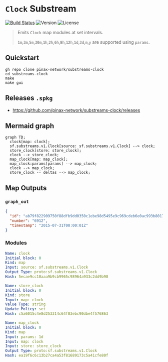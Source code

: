 # `Clock` Substream

[![Build Status](https://github.com/pinax-network/substreams-clock/actions/workflows/test.yml/badge.svg)](https://github.com/pinax-network/substreams-clock/actions/workflows/test.yml)
![Version](https://img.shields.io/github/v/release/pinax-network/substreams-clock)
![License](https://img.shields.io/github/license/pinax-network/substreams-clock)

> Emits `Clock` map modules at set intervals.
>
> `1m`,`3m`,`5m`,`30m`,`1h`,`2h`,`6h`,`8h`,`12h`,`1d`,`3d`,`m`,`y` are supported using `params`.

## Quickstart

```
gh repo clone pinax-network/substreams-clock
cd substreams-clock
make
make gui
```

## Releases `.spkg`

- <https://github.com/pinax-network/substreams-clock/releases>

## Mermaid graph

```mermaid
graph TD;
  clock[map: clock];
  sf.substreams.v1.Clock[source: sf.substreams.v1.Clock] --> clock;
  store_clock[store: store_clock];
  clock --> store_clock;
  map_clock[map: map_clock];
  map_clock:params[params] --> map_clock;
  clock --> map_clock;
  store_clock -- deltas --> map_clock;
```

## Map Outputs

### `graph_out`

```json
{
  "id": "ab79f822909750f88dfb9dd0350c1ebe98d5495e9c969cdeb6e0ac993b80175b",
  "number": "6912",
  "timestamp": "2015-07-31T00:00:01Z"
}
```

### Modules

```yaml
Name: clock
Initial block: 0
Kind: map
Input: source: sf.substreams.v1.Clock
Output Type: proto:sf.substreams.v1.Clock
Hash: 5ecae9cc10aaa9b9cb9965c98964a933c2dd9b98

Name: store_clock
Initial block: 0
Kind: store
Input: map: clock
Value Type: string
Update Policy: set
Hash: c5a6015c4e8d253314c64f83ebc90dbe4f576863

Name: map_clock
Initial block: 0
Kind: map
Input: params: 1d
Input: map: clock
Input: store: store_clock
Output Type: proto:sf.substreams.v1.Clock
Hash: ea19f6c6c13b27ca4a53f81689173c5a41cfe80f
```
